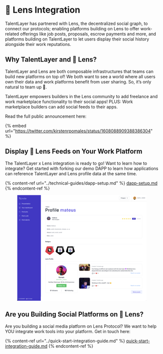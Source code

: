 # 🌱 Lens Integration

TalentLayer has partnered with Lens, the decentralized social graph, to connect our protocols; enabling platforms building on Lens to offer work-related offerings like job posts, proposals, escrow payments and more, and platforms building on TalentLayer to let users display their social history alongside their work reputations.&#x20;

## Why TalentLayer and 🌱 Lens?

TalentLayer and Lens are both composable infrastructures that teams can build new platforms on top of! We both want to see a world where all users own their data and work platforms benefit from user sharing. So, it’s only natural to team up 🤝.

TalentLayer empowers builders in the Lens community to add freelance and work marketplace functionality to their social apps! PLUS: Work marketplace builders can add social feeds to their apps.

Read the full public announcement here:&#x20;

{% embed url="https://twitter.com/kirstenrpomales/status/1608088909388386304" %}

## Display 🌱 Lens Feeds on Your Work Platform

The TalentLayer x Lens integration is ready to go! Want to learn how to integrate? Get started with forking our demo DAPP to learn how applications can reference TalentLayer and Lens profile data at the same time.

{% content-ref url="../technical-guides/dapp-setup.md" %}
[dapp-setup.md](../technical-guides/dapp-setup.md)
{% endcontent-ref %}

<figure><img src="../.gitbook/assets/Screen Shot 2023-03-25 at 12.14.22 PM.png" alt=""><figcaption></figcaption></figure>

## Are you Building Social Platforms on 🌱 Lens?

Are you building a social media platform on Lens Protocol? We want to help YOU integrate work tools into your platform. Get in touch here:&#x20;

{% content-ref url="../quick-start-integration-guide.md" %}
[quick-start-integration-guide.md](../quick-start-integration-guide.md)
{% endcontent-ref %}
